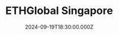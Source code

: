 ---
title: "ETHGlobal Singapore"
date: 2024-09-19T18:30:00.000Z
image: "./banner.jpg"
externalUrl: "https://ethglobal.com/events/singapore2024https://ethglobal.com/events/singapore2024"
description: "A vibrant hackathon igniting creativity and collaboration within the Ethereum community. Developers, entrepreneurs, and enthusiasts gather to prototype solutions, exchange ideas, and contribute to the evolution of decentralized technologies, fostering innovation and pushing the boundaries of what's possible in Singapore's thriving blockchain ecosystem."
endDate: 2024-09-21T18:30:00.000Z
---